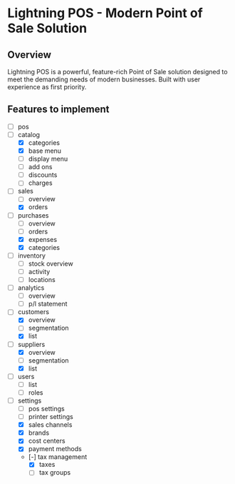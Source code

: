 # Lightning POS - Modern Point of Sale Solution

## Overview
Lightning POS is a powerful, feature-rich Point of Sale solution designed to meet the demanding needs of modern businesses. Built with user experience as first priority.


## Features to implement
- [ ] pos
- [ ] catalog
	- [x] categories
	- [x] base menu
	- [ ] display menu
	- [ ] add ons
	- [ ] discounts
	- [ ] charges
- [ ] sales
	- [ ] overview
	- [x] orders
- [ ] purchases
	- [ ] overview
	- [ ] orders
	- [x] expenses
	- [x] categories
- [ ] inventory
	- [ ] stock overview
	- [ ] activity
	- [ ] locations
- [ ] analytics
	- [ ] overview
	- [ ] p/l statement

- [ ] customers
	- [x] overview
	- [ ] segmentation
	- [x] list
- [ ] suppliers
	- [x] overview
	- [ ] segmentation
	- [x] list
- [ ] users
	- [ ] list
	- [ ] roles

- [ ] settings
	- [ ] pos settings
	- [ ] printer settings
	- [x] sales channels
	- [x] brands
	- [x] cost centers
	- [x] payment methods
	- [-] tax management
		- [x] taxes
		- [ ] tax groups
